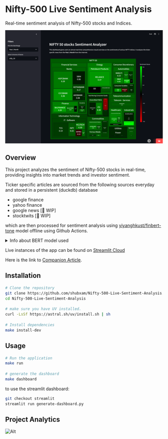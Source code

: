 # Nifty-500 Live Sentiment Analysis

Real-time sentiment analysis of Nifty-500 stocks and Indices.

![app-img](./res/app.png)

## Overview

This project analyzes the sentiment of Nifty-500 stocks in real-time, providing insights into market trends and investor sentiment.

Ticker specific articles are sourced from the following sources everyday and stored in a persistent (duckdb) database
- google finance
- yahoo finance
- google news [🚧 WIP]
- stocktwits [🚧 WIP]

which are then processed for sentiment analysis using [yiyanghkust/finbert-tone](https://huggingface.co/yiyanghkust/finbert-tone) model offline using Github Actions.

<details>

<summary>Info about BERT model used</summary>

🚧 To be added

</details>


Live instances of the app can be found on [Streamlit Cloud](https://nifty-sad.streamlit.app/)

Here is the link to [Companion Article](https://xumitcapital.medium.com/sentiment-analysis-dashboard-using-python-d40506e2709d).

<!--  # TODO: update installation and usage methods  -->

## Installation

```bash
# Clone the repository
git clone https://github.com/shubxam/Nifty-500-Live-Sentiment-Analysis.git
cd Nifty-500-Live-Sentiment-Analysis

# make sure you have UV installed.
curl -LsSf https://astral.sh/uv/install.sh | sh

# Install dependencies
make install-dev
```

## Usage

```bash
# Run the application
make run

# generate the dashboard
make dashboard
```

to use the streamlit dashboard:

```bash
git checkout streamlit
streamlit run generate-dashboard.py
```

## Project Analytics

![Alt](https://repobeats.axiom.co/api/embed/ff35eee02b7cadaba90d5a6699bcb47aea0040f9.svg "Repobeats analytics image")
